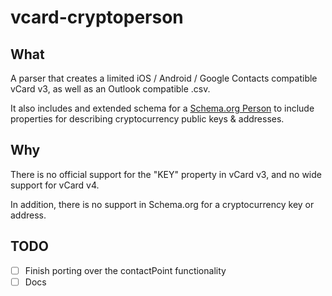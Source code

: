 # vcard-cryptoperson

## What

A parser that creates a limited iOS / Android / Google Contacts compatible vCard v3, as well as an Outlook compatible .csv.

It also includes and extended schema for a [Schema.org Person](https://schema.org/Person) to include properties for describing cryptocurrency public keys & addresses.

## Why

There is no official support for the "KEY" property in vCard v3, and no wide support for vCard v4.

In addition, there is no support in Schema.org for a cryptocurrency key or address.

## TODO

- [ ] Finish porting over the contactPoint functionality
- [ ] Docs